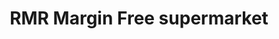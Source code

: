 ---
title: "RMR Margin Free supermarket"
url: /thiruvananthapuram/rmr-margin-free-supermarket/
shop: Supermarkt
---